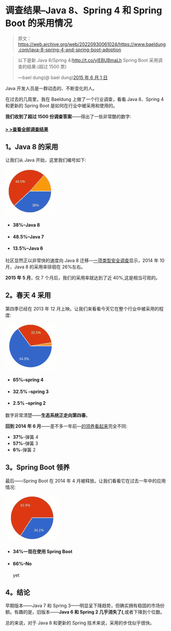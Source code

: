 # 调查结果–Java 8、Spring 4 和 Spring Boot 的采用情况

> 原文：<https://web.archive.org/web/20220930061024/https://www.baeldung.com/java-8-spring-4-and-spring-boot-adoption>

> 以下是新 Java 8/Spring 4/http://t.co/ylEBUBmaLh Spring Boot 采用调查的结果:(超过 1500 票)
> 
> —bael dung(@ bael dung)[2015 年 6 月 1 日](https://web.archive.org/web/20220703143336/https://twitter.com/baeldung/status/605353043295629312)

Java 开发人员是一群动态的、不断变化的人。

在过去的几周里，我在 Baeldung 上做了一个行业调查，看看 Java 8、Spring 4 和更新的 Spring Boot 是如何在行业中被采用和使用的。

**我们收到了超过 1500 份调查答案**——得出了一些非常酷的数字:

#### **[> >查看全部调查结果](https://web.archive.org/web/20220703143336/https://docs.google.com/forms/d/1u5g5d1gt1tkmitJkS9dR85_1hiRDq1T4OUBiNG4AKzY/viewanalytics)**

## 1。Java 8 的采用

让我们从 Java 开始，这里我们编号如下:

[![Java 8 adoption](img/9f21978403b70f10d19aa73641b8014c.png)](/web/20220703143336/https://www.baeldung.com/wp-content/uploads/2015/05/Java-8-adoption.jpg)

*   #### **38%–Java 8**

*   #### **48.5%**–Java 7

*   #### **13.5%**–Java 6

社区显然正以非常快的速度向 Java 8 迁移—[一项类型安全调查](https://web.archive.org/web/20220703143336/https://www.typesafe.com/company/news/survey-of-more-than-3000-developers-reveals-java-8-adoption-ahead-of-previous-forecasts)显示，2014 年 10 月，Java 8 的采用率徘徊在 26%左右。

**2015 年 5 月**，仅 7 个月后，我们的采用率就达到了近 40%,这是相当可观的。

## 2。春天 4 采用

第四季已经在 2013 年 12 月上映。让我们来看看今天它在整个行业中被采用的程度:

[![Spring 4 adoption](img/786cdcf443419160416440ef42eaa263.png)](/web/20220703143336/https://www.baeldung.com/wp-content/uploads/2015/05/Spring-4-adoption.jpg)

*   #### **65%–spring 4**

*   #### **32.5%** –spring 3

*   #### **2.5%** –spring 2

数字非常清楚——**生态系统正走向第四春**。

**回到 2014 年 6 月**——差不多一年前—[的领养看起来](https://web.archive.org/web/20220703143336/https://docs.google.com/forms/d/1QSRoNtk7F4_KamnQk08_ajlrTF0hPdXT_aQAiQeM6XY/viewanalytics)完全不同:

*   **37%**–弹簧 4
*   **57%**–弹簧 3
*   **6%**–弹簧 2

## 3。Spring Boot 领养

最后——Spring Boot 在 2014 年 4 月被释放。让我们看看它在过去一年中的应用情况:

[![Spring Boot Adoption](img/b47e9646f6f24891d6b75a8ba5a64c8b.png)](/web/20220703143336/https://www.baeldung.com/wp-content/uploads/2015/05/Spring-Boot-Adoption.jpg)

*   #### **34%**—现在使用 Spring Boot

*   #### 66%–No

    yet

## 4。结论

早期版本——Java 7 和 Spring 3——明显呈下降趋势，但确实拥有稳固的市场份额。有趣的是，旧版本——**Java 6 和 Spring 2 几乎消失了(**,或者下降到个位数。

总的来说，对于 Java 8 和更新的 Spring 技术来说，采用的步伐似乎很快。